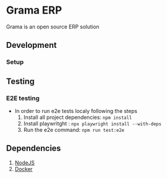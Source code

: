 # Grama ERP
Grama is an open source ERP solution
## Development
### Setup
## Testing
### E2E testing
- In order to run e2e tests localy following the steps
    1. Install all project dependencies: `npm install`
    2. Install playwritght : `npx playwright install --with-deps`
    3. Run the e2e command: `npm run test:e2e`
## Dependencies
1. [NodeJS](https://nodejs.org/en)
2. [Docker](https://github.com/orgs/capaolab/projects/4/views/1)